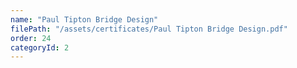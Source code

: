 ```yaml
---
name: "Paul Tipton Bridge Design"
filePath: "/assets/certificates/Paul Tipton Bridge Design.pdf"
order: 24
categoryId: 2
---
```

